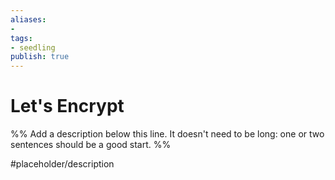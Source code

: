 ```yaml
---
aliases: 
- 
tags:
- seedling
publish: true
---
```


# Let's Encrypt

%% Add a description below this line. It doesn't need to be long: one or two sentences should be a good start. %%

#placeholder/description 

